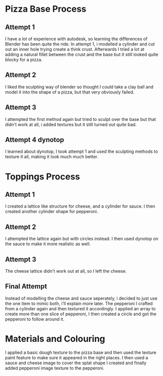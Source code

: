 # Pizza Base Process
## Attempt 1
I have a lot of experience with autodesk, so learning the differences of Blender has been quite the ride. In attempt 1, i modelled a cylinder and cut out an inner hole trying create a think crust. Afterwards I tried a lot at adding a natural fillet between the crust and the base but it still looked quite blocky for a pizza.

## Attempt 2
I liked the sculpting way of blender so thought I could take a clay ball and model it into the shape of a pizza, but that very obviously failed.

## Attempt 3
I attempted the first method again but tried to sculpt over the base but that didn't work at all, i added textures but it still turned out quite bad.

## Attempt 4 dynotop
I learned about dynotop, I took attempt 1 and used the sculpting methods to texture it all, making it look much much better.

# Toppings Process
## Attempt 1
I created a lattice like structure for cheese, and a cylinder for sauce. I then created another cylinder shape for pepperoni.

## Attempt 2
I attempted the lattice again but with circles instead. I then used dynotop on the sauce to make it more realistic as well.

## Attempt 3
The cheese lattice didn't work out at all, so I left the cheese. 

## Final Attempt
Instead of modelling the cheese and sauce seperately, i decided to just use the one item to mimic both, i'll explain more later. The pepperoni I crafted from a cylinder again and then textured it accordingly. I applied an array to create more than one slice of pepperoni, I then created a circle and got the pepperoni to follow around it.

# Materials and Colouring
I applied a basic dough texture to the pizza base and then used the texture paint feature to make sure it appeared in the right places. I then used a sauce and cheese image to cover the splat shape I created and finally added pepperoni image texture to the pepperoni. 
